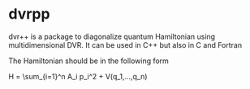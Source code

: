 # dvrpp
dvr++ is a package to diagonalize quantum Hamiltonian using multidimensional DVR.
It can be used in C++ but also in C and Fortran

The Hamiltonian should be in the following form

H = \sum_{i=1}^n A_i p_i^2 + V(q_1,...,q_n)

